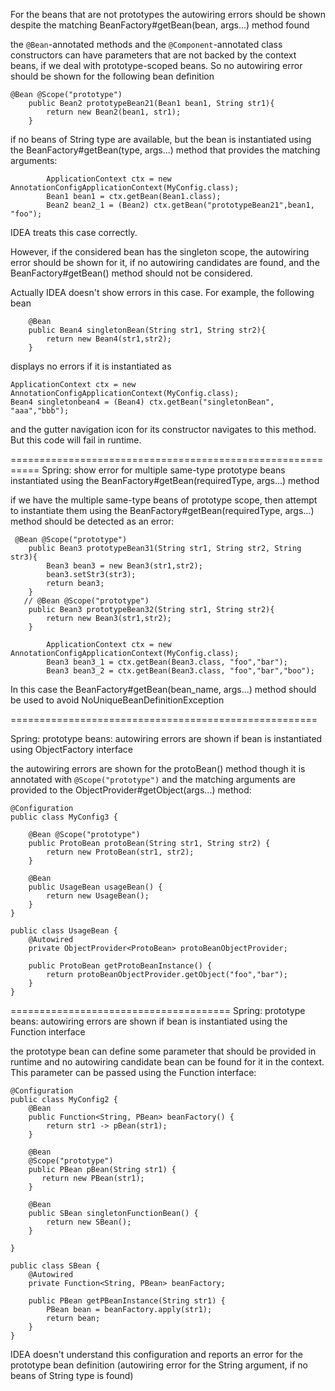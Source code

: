 
For the beans that are not prototypes the autowiring errors should be shown despite the matching BeanFactory#getBean(bean, args...) method found

the ```@Bean```-annotated methods and the ```@Component```-annotated class constructors can have parameters that are not backed by the context beans, if we deal with prototype-scoped beans. So no autowiring error should be shown for the following bean definition
```
@Bean @Scope("prototype")
    public Bean2 prototypeBean21(Bean1 bean1, String str1){
        return new Bean2(bean1, str1);
    }

```
if no beans of String type are available, but the bean is instantiated using the BeanFactory#getBean(type, args...) method that provides the matching arguments:
```
        ApplicationContext ctx = new AnnotationConfigApplicationContext(MyConfig.class);
        Bean1 bean1 = ctx.getBean(Bean1.class);
        Bean2 bean2_1 = (Bean2) ctx.getBean("prototypeBean21",bean1, "foo");
```
IDEA treats this case correctly.

However, if the considered bean has the singleton scope, the autowiring error should be shown for it, if no autowiring candidates are found, and the BeanFactory#getBean() method should not be considered.

Actually IDEA doesn't show errors in this case. For example, the following bean

```
    @Bean 
    public Bean4 singletonBean(String str1, String str2){
        return new Bean4(str1,str2);
    }
```
displays no errors if it is instantiated as
```
ApplicationContext ctx = new AnnotationConfigApplicationContext(MyConfig.class);
Bean4 singletonbean4 = (Bean4) ctx.getBean("singletonBean", "aaa","bbb");
```
and the gutter navigation icon for its constructor navigates to this method. 
But this code will fail in runtime.

===========================================================
Spring: show error for multiple same-type prototype beans instantiated using the BeanFactory#getBean(requiredType, args...) method

if we have the multiple same-type beans of prototype scope, then attempt to instantiate them using the BeanFactory#getBean(requiredType, args...) method should be detected as an error:
```
 @Bean @Scope("prototype")
    public Bean3 prototypeBean31(String str1, String str2, String str3){
        Bean3 bean3 = new Bean3(str1,str2);
        bean3.setStr3(str3);
        return bean3;
    }
   // @Bean @Scope("prototype")
    public Bean3 prototypeBean32(String str1, String str2){
        return new Bean3(str1,str2);
    }
```
```
        ApplicationContext ctx = new AnnotationConfigApplicationContext(MyConfig.class);
        Bean3 bean3_1 = ctx.getBean(Bean3.class, "foo","bar");
        Bean3 bean3_2 = ctx.getBean(Bean3.class, "foo","bar","boo");
```
 In this case the  BeanFactory#getBean(bean_name, args...) method should be used to avoid NoUniqueBeanDefinitionException
 
=====================================================

Spring: prototype beans: autowiring errors are shown if bean is instantiated using ObjectFactory interface

the autowiring errors are shown for the protoBean() method though it is annotated with ```@Scope("prototype")``` and the matching arguments are provided to the ObjectProvider#getObject(args...) method:
```
@Configuration
public class MyConfig3 {

    @Bean @Scope("prototype")
    public ProtoBean protoBean(String str1, String str2) {
        return new ProtoBean(str1, str2);
    }

    @Bean
    public UsageBean usageBean() {
        return new UsageBean();
    }
}

```
```
public class UsageBean {
    @Autowired
    private ObjectProvider<ProtoBean> protoBeanObjectProvider;

    public ProtoBean getProtoBeanInstance() {
        return protoBeanObjectProvider.getObject("foo","bar");
    }
}
```

======================================
Spring: prototype beans: autowiring errors are shown if bean is instantiated using the Function interface

the prototype bean can define some parameter that should be provided in runtime and no autowiring candidate bean can be found for it in the context. This parameter can be passed using the Function interface:
```
@Configuration
public class MyConfig2 {
    @Bean
    public Function<String, PBean> beanFactory() {
        return str1 -> pBean(str1);
    } 

    @Bean
    @Scope("prototype")
    public PBean pBean(String str1) {
       return new PBean(str1);
    }
    
    @Bean
    public SBean singletonFunctionBean() {
        return new SBean();
    }
    
}
```
```
public class SBean {
    @Autowired
    private Function<String, PBean> beanFactory;

    public PBean getPBeanInstance(String str1) {
        PBean bean = beanFactory.apply(str1);
        return bean;
    }
}
```
IDEA doesn't understand this configuration and reports an error for the prototype bean definition (autowiring error for the String argument, if no beans of String type is found)